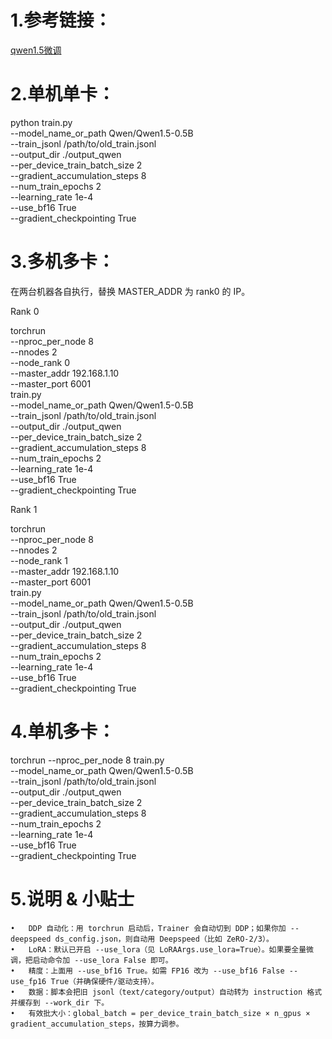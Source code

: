 # 1.参考链接：
[qwen1.5微调](https://blog.csdn.net/Kashiwa123/article/details/139438533)

# 2.单机单卡：

python train.py \
  --model_name_or_path Qwen/Qwen1.5-0.5B \
  --train_jsonl /path/to/old_train.jsonl \
  --output_dir ./output_qwen \
  --per_device_train_batch_size 2 \
  --gradient_accumulation_steps 8 \
  --num_train_epochs 2 \
  --learning_rate 1e-4 \
  --use_bf16 True \
  --gradient_checkpointing True

# 3.多机多卡：
在两台机器各自执行，替换 MASTER_ADDR 为 rank0 的 IP。

Rank 0


torchrun \
  --nproc_per_node 8 \
  --nnodes 2 \
  --node_rank 0 \
  --master_addr 192.168.1.10 \
  --master_port 6001 \
  train.py \
  --model_name_or_path Qwen/Qwen1.5-0.5B \
  --train_jsonl /path/to/old_train.jsonl \
  --output_dir ./output_qwen \
  --per_device_train_batch_size 2 \
  --gradient_accumulation_steps 8 \
  --num_train_epochs 2 \
  --learning_rate 1e-4 \
  --use_bf16 True \
  --gradient_checkpointing True

Rank 1

torchrun \
  --nproc_per_node 8 \
  --nnodes 2 \
  --node_rank 1 \
  --master_addr 192.168.1.10 \
  --master_port 6001 \
  train.py \
  --model_name_or_path Qwen/Qwen1.5-0.5B \
  --train_jsonl /path/to/old_train.jsonl \
  --output_dir ./output_qwen \
  --per_device_train_batch_size 2 \
  --gradient_accumulation_steps 8 \
  --num_train_epochs 2 \
  --learning_rate 1e-4 \
  --use_bf16 True \
  --gradient_checkpointing True


# 4.单机多卡：
torchrun --nproc_per_node 8 train.py \
  --model_name_or_path Qwen/Qwen1.5-0.5B \
  --train_jsonl /path/to/old_train.jsonl \
  --output_dir ./output_qwen \
  --per_device_train_batch_size 2 \
  --gradient_accumulation_steps 8 \
  --num_train_epochs 2 \
  --learning_rate 1e-4 \
  --use_bf16 True \
  --gradient_checkpointing True


# 5.说明 & 小贴士

	•	DDP 自动化：用 torchrun 启动后，Trainer 会自动切到 DDP；如果你加 --deepspeed ds_config.json，则自动用 Deepspeed（比如 ZeRO-2/3）。
	•	LoRA：默认已开启 --use_lora（见 LoRAArgs.use_lora=True）。如果要全量微调，把启动命令加 --use_lora False 即可。
	•	精度：上面用 --use_bf16 True。如需 FP16 改为 --use_bf16 False --use_fp16 True（并确保硬件/驱动支持）。
	•	数据：脚本会把旧 jsonl（text/category/output）自动转为 instruction 格式并缓存到 --work_dir 下。
	•	有效批大小：global_batch = per_device_train_batch_size × n_gpus × gradient_accumulation_steps，按算力调参。

